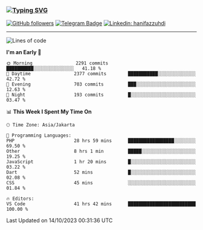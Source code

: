 ### [![Typing SVG](https://readme-typing-svg.herokuapp.com?font=lato&size=22&lines=Hi+There+👋)](https://git.io/typing-svg) 

[![GitHub followers](https://img.shields.io/github/followers/hanifazzuhdi?label=Follow&style=social)](https://github.com/hanifazzuhdi/?tab=follow) 
[![Telegram Badge](https://img.shields.io/badge/-hanif0198-blue?style=social&logo=telegram&link=https://www.t.me/hanif0198/)](https://www.t.me/hanif0198/) 
[![Linkedin: hanifazzuhdi](https://img.shields.io/badge/-hanifazzuhdi-blue?style=flat-square&logo=Linkedin&logoColor=white&link=https://www.linkedin.com/in/hanif-az-zuhdi-69688019b/)](https://www.linkedin.com/in/hanif-az-zuhdi-69688019b/) 

<hr/>

<!--START_SECTION:waka-->
![Lines of code](https://img.shields.io/badge/From%20Hello%20World%20I%27ve%20Written-34.0%20million%20lines%20of%20code-blue)

**I'm an Early 🐤** 

```text
🌞 Morning                2291 commits        ██████████░░░░░░░░░░░░░░░   41.18 % 
🌆 Daytime                2377 commits        ███████████░░░░░░░░░░░░░░   42.72 % 
🌃 Evening                703 commits         ███░░░░░░░░░░░░░░░░░░░░░░   12.63 % 
🌙 Night                  193 commits         █░░░░░░░░░░░░░░░░░░░░░░░░   03.47 % 
```


📊 **This Week I Spent My Time On** 

```text
🕑︎ Time Zone: Asia/Jakarta

💬 Programming Languages: 
PHP                      28 hrs 59 mins      █████████████████░░░░░░░░   69.50 % 
Other                    8 hrs 1 min         █████░░░░░░░░░░░░░░░░░░░░   19.25 % 
JavaScript               1 hr 20 mins        █░░░░░░░░░░░░░░░░░░░░░░░░   03.22 % 
Dart                     52 mins             █░░░░░░░░░░░░░░░░░░░░░░░░   02.08 % 
CSS                      45 mins             ░░░░░░░░░░░░░░░░░░░░░░░░░   01.84 % 

🔥 Editors: 
VS Code                  41 hrs 42 mins      █████████████████████████   100.00 % 
```


 Last Updated on 14/10/2023 00:31:36 UTC
<!--END_SECTION:waka-->
